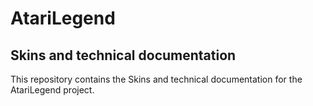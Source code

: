 # AtariLegend
## Skins and technical documentation

This repository contains the Skins and technical documentation for the
AtariLegend project.
